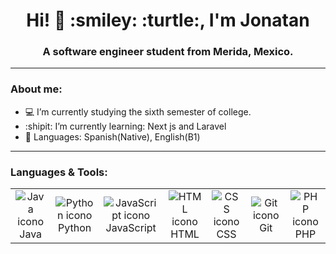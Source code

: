 <div>
  <h1 align="center"> Hi! 👋 :smiley: :turtle:, I'm Jonatan </h1>
  <h3 align="center"> A software engineer student from Merida, Mexico. </h3>
</div> 

---
### About me:
- :computer: I’m currently studying the sixth semester of college.
- :shipit: I’m currently learning: Next js and Laravel
- 💬 Languages: Spanish(Native), English(B1)

---

### Languages & Tools: 

<table>
  <tr>
    <td align="center"><img src="https://img.icons8.com/color/48/000000/java-coffee-cup-logo.png" alt="Java icono" title="Java"><br>Java</td>
    <td align="center"><img src="https://img.icons8.com/color/48/000000/python.png" alt="Python icono" title="Python"><br>Python</td>
    <td align="center"><img src="https://img.icons8.com/color/48/000000/javascript.png" alt="JavaScript icono" title="JavaScript"><br>JavaScript</td>
    <td align="center"><img src="https://img.icons8.com/color/48/000000/html-5.png" alt="HTML icono" title="HTML"><br>HTML</td>
    <td align="center"><img src="https://img.icons8.com/color/48/000000/css3.png" alt="CSS icono" title="CSS"><br>CSS</td>
    <td align="center"><img src="https://img.icons8.com/color/48/000000/git.png" alt="Git icono" title="Git"><br>Git</td>
    <td align="center"><img src="https://img.icons8.com/color/48/000000/php.png" alt="PHP icono" title="PHP"><br>PHP</td>
  </tr>
</table>
